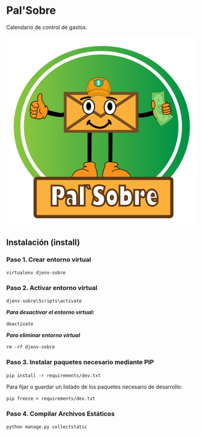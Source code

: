 # Pal'Sobre

Calendario de control de gastos.

![Screenshot](pal-sobre.png)

## Instalación (install)

### Paso 1. Crear entorno virtual

```
virtualenv djenv-sobre
```

### Paso 2. Activar entorno virtual

```
djenv-sobre\Scripts\activate
```

***Para desactivar el entorno virtual:***
```
deactivate
```

***Para eliminar entorno virtual***
```
rm -rf djenv-sobre
```

### Paso 3. Instalar paquetes necesario mediante PIP

```
pip install -r requirements/dev.txt
```

Para fijar o guardar un listado de los paquetes necesario de desarrollo:

```
pip freeze > requirements/dev.txt
```

### Paso 4.  Compilar Archivos Estáticos

```
python manage.py collectstatic
```
